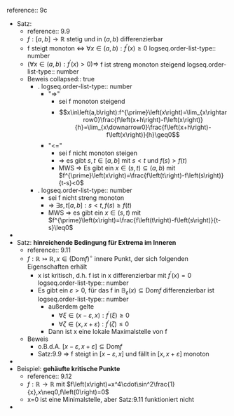 reference:: 9c

- Satz:
	- reference:: 9.9
	- $f:\left\lbrack a,b\right\rbrack\rightarrow\mathbb{R}$ stetig und in $\left(a,b\right)$ differenzierbar
	- f steigt monoton <=> $\forall x\in\left(a,b\right):f^{\prime}\left(x\right)\geq0$
	  logseq.order-list-type:: number
	- $\left(\forall x\in\left(a,b\right):f^{\prime}\left(x\right)>0\right)\Rightarrow$ f ist streng monoton steigend
	  logseq.order-list-type:: number
	- Beweis
	  collapsed:: true
		- .
		  logseq.order-list-type:: number
			- "=>"
				- sei f monoton steigend
				- $$x\in\left(a,b\right):f^{\prime}\left(x\right)=\lim_{x\rightarrow0}\frac{f\left(x+h\right)-f\left(x\right)}{h}=\lim_{x\downarrow0}\frac{f\left(x+h\right)-f\left(x\right)}{h}\geq0$$
			- "<="
				- sei f nicht monoton steigen
				- => es gibt $s,t\in\left\lbrack a,b\right\rbrack$ mit $s<t$ und $f\left(s\right)>f\left(t\right)$
				- MWS => Es gibt ein $x\in\left(s,t\right)\subseteq\left(a,b\right)$ mit $f^{\prime}\left(x\right)=\frac{f\left(t\right)-f\left(s\right)}{t-s}<0$
		- .
		  logseq.order-list-type:: number
			- sei f nicht streng monoton
			- => $\exists s,t\left\lbrack a,b\right\rbrack:s<t,f\left(s\right)\geq f\left(t\right)$
			- MWS => es gibt ein $x\in\left(s,t\right)$ mit $f^{\prime}\left(x\right)=\frac{f\left(t\right)-f\left(s\right)}{t-s}\leq0$
-
- Satz: **hinreichende Bedingung für Extrema im Inneren**
	- reference:: 9.11
	- $f:\mathbb{R}\rightarrowtail\mathbb{R},x\in\left(\text{Dom}f\right)^{\circ}$ innere Punkt, der sich folgenden Eigenschaften erhält
		- x ist kritisch, d.h. f ist in x differenzierbar mit $f^{\prime}\left(x\right)=0$
		  logseq.order-list-type:: number
		- Es gibt ein $\varepsilon>0$, für das f in $\mathbb{B}_{\varepsilon}\left(x\right)\subseteq\text{Dom}f$ differenzierbar ist
		  logseq.order-list-type:: number
			- außerdem gelte
				- $\forall\xi\in\left(x-\varepsilon,x\right):f^{\prime}\left(\xi\right)\geq0$
				- $\forall\zeta\in\left(x,x+\varepsilon\right):f^{\prime}\left(\zeta\right)\leq0$
			- Dann ist x eine lokale Maximalstelle von f
	- Beweis
		- o.B.d.A. $\left\lbrack x-\varepsilon,x+\varepsilon\right\rbrack\subseteq\text{Dom}f$
		- Satz:9.9 => f steigt in $\left\lbrack x-\varepsilon,x\right\rbrack$ und fällt in $\left\lbrack x,x+\varepsilon\right\rbrack$ monoton
-
- Beispiel: **gehäufte kritische Punkte**
	- reference:: 9.12
	- $f:\mathbb{R}\rightarrow\mathbb{R}$ mit $f\left(x\right)=x^4\cdot\sin^2\frac{1}{x},x\neq0,f\left(0\right)=0$
	- x=0 ist eine Minimalstelle, aber Satz:9.11 funktioniert nicht
-